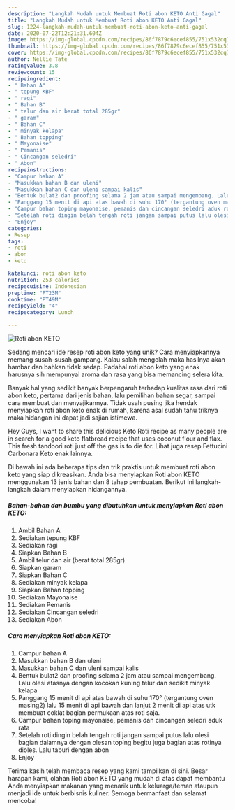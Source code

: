 ```yaml
---
description: "Langkah Mudah untuk Membuat Roti abon KETO Anti Gagal"
title: "Langkah Mudah untuk Membuat Roti abon KETO Anti Gagal"
slug: 1224-langkah-mudah-untuk-membuat-roti-abon-keto-anti-gagal
date: 2020-07-22T12:21:31.604Z
image: https://img-global.cpcdn.com/recipes/86f7879c6ecef855/751x532cq70/roti-abon-keto-foto-resep-utama.jpg
thumbnail: https://img-global.cpcdn.com/recipes/86f7879c6ecef855/751x532cq70/roti-abon-keto-foto-resep-utama.jpg
cover: https://img-global.cpcdn.com/recipes/86f7879c6ecef855/751x532cq70/roti-abon-keto-foto-resep-utama.jpg
author: Nellie Tate
ratingvalue: 3.8
reviewcount: 15
recipeingredient:
- " Bahan A"
- " tepung KBF"
- " ragi"
- " Bahan B"
- " telur dan air berat total 285gr"
- " garam"
- " Bahan C"
- " minyak kelapa"
- " Bahan topping"
- " Mayonaise"
- " Pemanis"
- " Cincangan seledri"
- " Abon"
recipeinstructions:
- "Campur bahan A"
- "Masukkan bahan B dan uleni"
- "Masukkan bahan C dan uleni sampai kalis"
- "Bentuk bulat2 dan proofing selama 2 jam atau sampai mengembang. Lalu olesi atasnya dengan kocokan kuning telur dan sedikit minyak kelapa"
- "Panggang 15 menit di api atas bawah di suhu 170° (tergantung oven masing2) lalu 15 menit di api bawah dan lanjut 2 menit di api atas utk membuat coklat bagian permukaan atas roti saja."
- "Campur bahan toping mayonaise, pemanis dan cincangan seledri aduk rata"
- "Setelah roti dingin belah tengah roti jangan sampai putus lalu olesi bagian dalamnya dengan olesan toping begitu juga bagian atas rotinya dioles. Lalu taburi dengan abon"
- "Enjoy"
categories:
- Resep
tags:
- roti
- abon
- keto

katakunci: roti abon keto 
nutrition: 253 calories
recipecuisine: Indonesian
preptime: "PT23M"
cooktime: "PT49M"
recipeyield: "4"
recipecategory: Lunch

---
```



![Roti abon KETO](https://img-global.cpcdn.com/recipes/86f7879c6ecef855/751x532cq70/roti-abon-keto-foto-resep-utama.jpg)

Sedang mencari ide resep roti abon keto yang unik? Cara menyiapkannya memang susah-susah gampang. Kalau salah mengolah maka hasilnya akan hambar dan bahkan tidak sedap. Padahal roti abon keto yang enak harusnya sih mempunyai aroma dan rasa yang bisa memancing selera kita.

Banyak hal yang sedikit banyak berpengaruh terhadap kualitas rasa dari roti abon keto, pertama dari jenis bahan, lalu pemilihan bahan segar, sampai cara membuat dan menyajikannya. Tidak usah pusing jika hendak menyiapkan roti abon keto enak di rumah, karena asal sudah tahu triknya maka hidangan ini dapat jadi sajian istimewa.

Hey Guys, I want to share this delicious Keto Roti recipe as many people are in search for a good keto flatbread recipe that uses coconut flour and flax. This fresh tandoori roti just off the gas is to die for. Lihat juga resep Fettucini Carbonara Keto enak lainnya.


Di bawah ini ada beberapa tips dan trik praktis untuk membuat roti abon keto yang siap dikreasikan. Anda bisa menyiapkan Roti abon KETO menggunakan 13 jenis bahan dan 8 tahap pembuatan. Berikut ini langkah-langkah dalam menyiapkan hidangannya.

<!--inarticleads1-->

##### Bahan-bahan dan bumbu yang dibutuhkan untuk menyiapkan Roti abon KETO:

1. Ambil  Bahan A
1. Sediakan  tepung KBF
1. Sediakan  ragi
1. Siapkan  Bahan B
1. Ambil  telur dan air (berat total 285gr)
1. Siapkan  garam
1. Siapkan  Bahan C
1. Sediakan  minyak kelapa
1. Siapkan  Bahan topping
1. Sediakan  Mayonaise
1. Sediakan  Pemanis
1. Sediakan  Cincangan seledri
1. Sediakan  Abon




<!--inarticleads2-->

##### Cara menyiapkan Roti abon KETO:

1. Campur bahan A
1. Masukkan bahan B dan uleni
1. Masukkan bahan C dan uleni sampai kalis
1. Bentuk bulat2 dan proofing selama 2 jam atau sampai mengembang. Lalu olesi atasnya dengan kocokan kuning telur dan sedikit minyak kelapa
1. Panggang 15 menit di api atas bawah di suhu 170° (tergantung oven masing2) lalu 15 menit di api bawah dan lanjut 2 menit di api atas utk membuat coklat bagian permukaan atas roti saja.
1. Campur bahan toping mayonaise, pemanis dan cincangan seledri aduk rata
1. Setelah roti dingin belah tengah roti jangan sampai putus lalu olesi bagian dalamnya dengan olesan toping begitu juga bagian atas rotinya dioles. Lalu taburi dengan abon
1. Enjoy




Terima kasih telah membaca resep yang kami tampilkan di sini. Besar harapan kami, olahan Roti abon KETO yang mudah di atas dapat membantu Anda menyiapkan makanan yang menarik untuk keluarga/teman ataupun menjadi ide untuk berbisnis kuliner. Semoga bermanfaat dan selamat mencoba!
